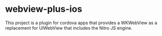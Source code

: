 webview-plus-ios
================

This project is a plugin for cordova apps that provides a WKWebView as a replacement for UIWebView that includes the Nitro JS engine.
